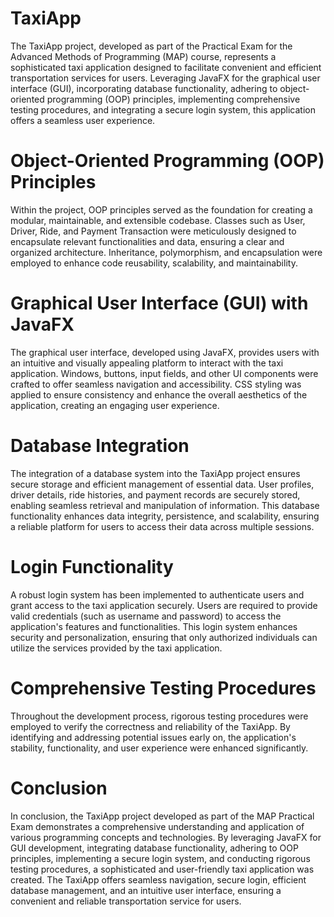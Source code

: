 # TaxiApp
The TaxiApp project, developed as part of the Practical Exam for the Advanced Methods of Programming (MAP) course, represents a sophisticated taxi application designed to facilitate convenient and efficient transportation services for users. Leveraging JavaFX for the graphical user interface (GUI), incorporating database functionality, adhering to object-oriented programming (OOP) principles, implementing comprehensive testing procedures, and integrating a secure login system, this application offers a seamless user experience.

# Object-Oriented Programming (OOP) Principles
Within the project, OOP principles served as the foundation for creating a modular, maintainable, and extensible codebase. Classes such as User, Driver, Ride, and Payment Transaction were meticulously designed to encapsulate relevant functionalities and data, ensuring a clear and organized architecture. Inheritance, polymorphism, and encapsulation were employed to enhance code reusability, scalability, and maintainability.

# Graphical User Interface (GUI) with JavaFX
The graphical user interface, developed using JavaFX, provides users with an intuitive and visually appealing platform to interact with the taxi application. Windows, buttons, input fields, and other UI components were crafted to offer seamless navigation and accessibility. CSS styling was applied to ensure consistency and enhance the overall aesthetics of the application, creating an engaging user experience.

# Database Integration
The integration of a database system into the TaxiApp project ensures secure storage and efficient management of essential data. User profiles, driver details, ride histories, and payment records are securely stored, enabling seamless retrieval and manipulation of information. This database functionality enhances data integrity, persistence, and scalability, ensuring a reliable platform for users to access their data across multiple sessions.

# Login Functionality
A robust login system has been implemented to authenticate users and grant access to the taxi application securely. Users are required to provide valid credentials (such as username and password) to access the application's features and functionalities. This login system enhances security and personalization, ensuring that only authorized individuals can utilize the services provided by the taxi application.

# Comprehensive Testing Procedures
Throughout the development process, rigorous testing procedures were employed to verify the correctness and reliability of the TaxiApp. By identifying and addressing potential issues early on, the application's stability, functionality, and user experience were enhanced significantly.

# Conclusion
In conclusion, the TaxiApp project developed as part of the MAP Practical Exam demonstrates a comprehensive understanding and application of various programming concepts and technologies. By leveraging JavaFX for GUI development, integrating database functionality, adhering to OOP principles, implementing a secure login system, and conducting rigorous testing procedures, a sophisticated and user-friendly taxi application was created. The TaxiApp offers seamless navigation, secure login, efficient database management, and an intuitive user interface, ensuring a convenient and reliable transportation service for users.
